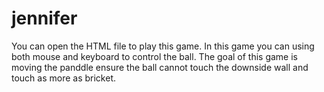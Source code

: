 # jennifer
You can open the HTML file to play this game.
In this game you can using both mouse and keyboard to control the ball. The goal of this game is moving the panddle ensure the ball cannot touch the downside wall and touch as more as bricket.

